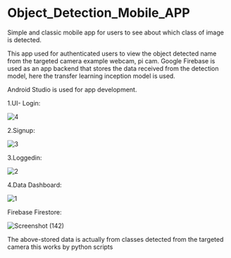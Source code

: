 # Object_Detection_Mobile_APP
Simple and classic mobile app for users to see about which class of image is detected.

This app used for authenticated users to view the object detected name from the targeted camera example webcam, pi cam. Google Firebase is used as an app backend that stores the data received from the detection model, here the transfer learning inception model is used.


Android Studio is used for app development.


1.UI- Login:


![4](https://user-images.githubusercontent.com/83824286/126054574-6d50b534-8081-49d2-a038-27f8e7137192.jpg)


2.Signup:


![3](https://user-images.githubusercontent.com/83824286/126054567-2a87e172-0cc4-4883-aec7-3f5b3f1e5584.jpg)



3.Loggedin:



![2](https://user-images.githubusercontent.com/83824286/126054559-27a2dfd3-7475-4a7e-a9ee-edac0bfca456.jpg)


4.Data Dashboard:


![1](https://user-images.githubusercontent.com/83824286/126054535-a46833c6-ae93-45a1-a620-e3170994733c.jpg)



Firebase Firestore:


![Screenshot (142)](https://user-images.githubusercontent.com/83824286/126054691-26408b80-aad7-4040-b338-2ff88efada5d.png)



The above-stored data is actually from classes detected from the targeted camera this works by python scripts

